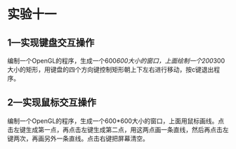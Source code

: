 # 实验十一

## 1—实现键盘交互操作
编制一个OpenGL的程序，生成一个600*600大小的窗口，上面绘制一个200*300大小的矩形，用键盘的四个方向键控制矩形朝上下左右进行移动，按c键退出程序。




## 2—实现鼠标交互操作
编制一个OpenGL的程序，生成一个600*600大小的窗口，上面用鼠标画线。点击左键生成第一点，再点击左键生成第二点，用这两点画一条直线，然后再点击左键两次，再画另外一条直线。点击右键把屏幕清空。